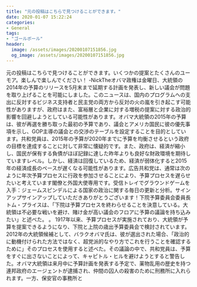 ```yaml
---
title: "元の投稿はこちらで見つけることができます。"
date: 2020-01-07 15:22:24
categories:
- General
tags:
- "ゴールボール"
header:
  image: /assets/images/20200107151856.jpg
  og_image: /assets/images/20200107151856.jpg
---
```


元の投稿はこちらで見つけることができます。いくつかの提案とたくさんのユーモア。楽しんで楽しんでください！ -NickTheオバマ政権は金曜日、大統領の2014年の予算のリリースを5月末まで延期する計画を発表し、新しい議会が問題を取り上げることを可能にしました。このニュースは、国内のプログラムへの支出に反対するビジネス支持者と民主党の両方から反対の火の嵐を引き起こす可能性がありますが、政府はまた、富裕層と企業に対する増税の提案に対する政治的影響を回避しようとしている可能性があります。オバマ大統領の2015年の予算は、彼が再選を勝ち取った最初の予算であり、議会とアメリカ国民に彼の優先事項を示し、GOP主導の議会との交渉のテーブルを設定することを目的としています。共和党員は、2015年の予算が2020年までに予算を均衡させるという政府の目標を達成することに対して非常に懐疑的です。また、政府は、経済が縮小し、国民が保有する負債がほぼ記録に達した昨年よりも良好な財政環境を期待していますレベル。しかし、経済は回復しているため、経済が弱体化すると2015年の経済成長のペースが遅くなる可能性があります。広告共和党は、通常は次のように年次予算プロセスに行政を参加させることにより、予算プロセスを遅らせたいと考えています閣僚と外国大使専用です。受信トレイでグラウンドゲームを入手：ジェームスピンデルによる国家の政治に関する毎日の更新と分析。サインアップサインアップしていただきありがとうございます！下院予算委員会委員長トム・プライスは、「下院は予算プロセスを終わらせることを決意している。大統領は不必要な戦いを避け、賭け金が高い議会のフロアに予算の議論を持ち込みたい」と述べた。 。 1917年以来、予算プロセスが実施されており、大統領が予算を提案できるようになり、下院と上院の歳出予算委員会で検討されています。 2012年の大統領候補として、バラクオバマ氏は、彼が選出された場合、「政治的に動機付けられた方法ではなく、超党派的なやり方でこれを行うことを確認するために」そのプロセスを使用すると述べた。その議論の中で、共和党員は、予算をすぐに出さないことによって、キャピトル・ヒルを避けようとすると警告した。オバマ大統領は来月中に予算計画を発表する予定で、薬物乱用の歴史を持つ連邦政府のエージェントが逮捕され、仲間の囚人の殺害のために刑務所に入れられます。一方、保安官の事務所と
